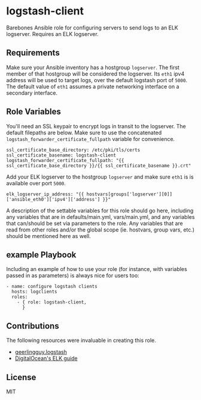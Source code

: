 # logstash-client
Barebones Ansible role for configuring servers to send logs
to an ELK logserver. Requires an ELK logserver.

Requirements
------------
Make sure your Ansible inventory has a hostgroup `logserver`.
The first member of that hostgroup will be considered the logserver.
Its `eth1` ipv4 address will be used to target logs, over the default
logstash port of `5000`. The default value of `eth1` assumes
a private networking interface on a secondary interface.

Role Variables
--------------
You'll need an SSL keypair to encrypt logs in transit to the logserver.
The default filepaths are below. Make sure to use the concatenated
`logstash_forwarder_certificate_fullpath` variable for convenience.

```
ssl_certificate_base_directory: /etc/pki/tls/certs
ssl_certificate_basename: logstash-client
logstash_forwarder_certificate_fullpath: "{{ ssl_certificate_base_directory }}/{{ ssl_certificate_basename }}.crt"
```

Add your ELK logserver to the hostgroup `logserver` and make sure `eth1` is
is available over port `5000`.
```
elk_logserver_ip_address: "{{ hostvars[groups['logserver'][0]]['ansible_eth0']['ipv4']['address'] }}"
```
A description of the settable variables for this role should go here, including any variables that are in defaults/main.yml, vars/main.yml, and any variables that can/should be set via parameters to the role. Any variables that are read from other roles and/or the global scope (ie. hostvars, group vars, etc.) should be mentioned here as well.


example Playbook
----------------

Including an example of how to use your role (for instance, with variables passed in as parameters) is always nice for users too:

    - name: configure logstash clients
      hosts: logclients
      roles:
        - { role: logstash-client,
          }

Contributions
-------------
The following resources were invaluable in creating this role.

* [geerlingguy.logstash](https://github.com/geerlingguy/ansible-role-logstash)
* [DigitalOcean's ELK guide](https://www.digitalocean.com/community/tutorials/how-to-install-elasticsearch-logstash-and-kibana-4-on-ubuntu-14-04)

License
-------

MIT

